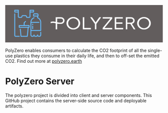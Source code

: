 ![PolyZero](/public/images/polyzero-logo.png)

PolyZero enables consumers to calculate the CO2 footprint of all the single-use plastics they consume in their daily life, and then to off-set the emitted CO2. Find out more at [polyzero.earth](https://polyzero.earth)

# PolyZero Server 

The polyzero project is divided into client and server components. This GitHub project contains the server-side source code and deployable artifacts.